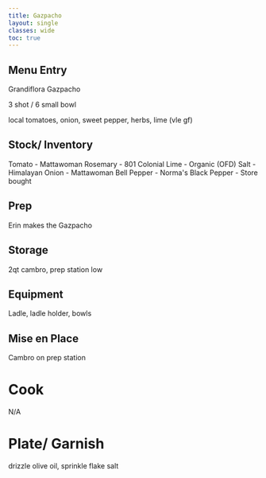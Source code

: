 ```yaml
---
title: Gazpacho
layout: single
classes: wide
toc: true
---
```


## Menu Entry

Grandiflora Gazpacho

3 shot / 6 small bowl

local tomatoes, onion, sweet pepper, herbs, lime  (vle gf)

## Stock/ Inventory

Tomato - Mattawoman
Rosemary - 801 Colonial
Lime - Organic (OFD)
Salt - Himalayan
Onion - Mattawoman
Bell Pepper - Norma's
Black Pepper - Store bought

## Prep

Erin makes the Gazpacho			

## Storage

2qt cambro, prep station low			

## Equipment

Ladle, ladle holder, bowls			

## Mise en Place

Cambro on prep station			

# Cook

N/A			

# Plate/ Garnish

drizzle olive oil, sprinkle flake salt			
